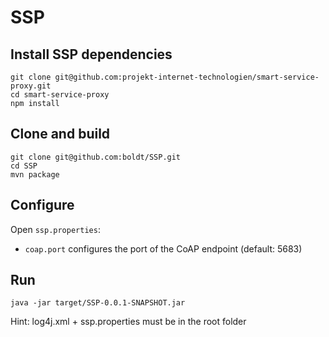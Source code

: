 # SSP

## Install SSP dependencies

```
git clone git@github.com:projekt-internet-technologien/smart-service-proxy.git
cd smart-service-proxy
npm install
```

## Clone and build

```
git clone git@github.com:boldt/SSP.git
cd SSP
mvn package
```

## Configure

Open `ssp.properties`:

* `coap.port` configures the port of the CoAP endpoint (default: 5683)

## Run

```
java -jar target/SSP-0.0.1-SNAPSHOT.jar
```

Hint: log4j.xml + ssp.properties must be in the root folder
